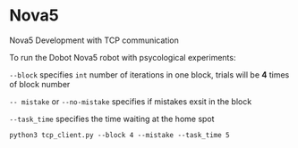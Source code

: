 # Nova5
Nova5 Development with TCP communication

To run the Dobot Nova5 robot with psycological experiments:

`--block` specifies `int` number of iterations in one block, trials will be **4** times of block number

`-- mistake` or `--no-mistake` specifies if mistakes exsit in the block

`--task_time` specifies the time waiting at the home spot

```
python3 tcp_client.py --block 4 --mistake --task_time 5
```

